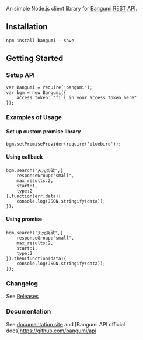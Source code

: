 An simple Node.js client library for [Bangumi](https://bgm.tv) [REST API](https://github.com/bangumi/api).

Installation
-----------------------
	npm install bangumi --save


Getting Started
-----------------------

### Setup API
	var Bangumi = require('bangumi');
	var bgm = new Bangumi({
        access_token: "fill in your access token here"
	});


### Examples of Usage

#### Set up custom promise library
    bgm.setPromiseProvider(require('bluebird'));

#### Using callback
	bgm.search('天元突破',{
		responseGroup:"small",
		max_results:2,
		start:1,
		type:2
	},function(err,data){
		console.log(JSON.stringify(data));
	});

#### Using promise
	bgm.search('天元突破',{
		responseGroup:"small",
		max_results:2,
		start:1,
		type:2
	}).then(function(data){
		console.log(JSON.stringify(data));
	});

### Changelog
See [Releases](https://github.com/markni/node-bangumi/releases/)

### Documentation
See [documentation site](http://markni.github.io/node-bangumi/) and [Bangumi API official docs]https://github.com/bangumi/api

